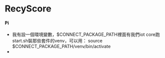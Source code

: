 # RecyScore

#### Pi 
- 我有設一個環境變數，$CONNECT_PACKAGE_PATH裡面有我們iot core跑start.sh裝那些套件的venv，可以用：
source $CONNECT_PACKAGE_PATH/venv/bin/activate
- 